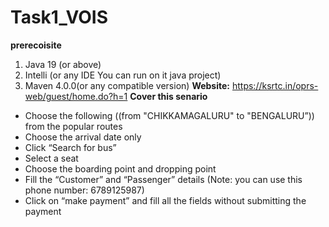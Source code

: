 # Task1_VOIS
**prerecoisite**
1. Java 19 (or above)
2. Intelli (or any IDE You can run on it java project)
3. Maven 4.0.0(or any compatible version)
  **Website:** https://ksrtc.in/oprs-web/guest/home.do?h=1
   **Cover this senario**
- Choose the following ((from "CHIKKAMAGALURU" to "BENGALURU”)) from the popular routes
-	Choose the arrival date only 
-	Click “Search for bus”
-	Select a seat
-	Choose the boarding point and dropping point
-	Fill the “Customer” and “Passenger” details (Note: you can use this phone number: 6789125987)
-	Click on “make payment” and fill all the fields without submitting the payment

   
